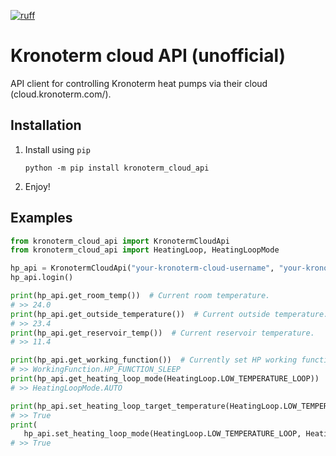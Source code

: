 [![ruff](https://github.com/LeskoIam/kronoterm_cloud_api/actions/workflows/ruff.yml/badge.svg?branch=master)](https://github.com/LeskoIam/kronoterm_cloud_api/actions/workflows/ruff.yml)
# Kronoterm cloud API (unofficial)

API client for controlling Kronoterm heat pumps via their cloud (cloud.kronoterm.com/).

## Installation

1. Install using `pip`
   ```shell
   python -m pip install kronoterm_cloud_api
   ```
2. Enjoy!

## Examples

```python
from kronoterm_cloud_api import KronotermCloudApi
from kronoterm_cloud_api import HeatingLoop, HeatingLoopMode

hp_api = KronotermCloudApi("your-kronoterm-cloud-username", "your-kronoterm-cloud-password")
hp_api.login()

print(hp_api.get_room_temp())  # Current room temperature.
# >> 24.0
print(hp_api.get_outside_temperature())  # Current outside temperature.
# >> 23.4
print(hp_api.get_reservoir_temp())  # Current reservoir temperature.
# >> 11.4

print(hp_api.get_working_function())  # Currently set HP working function
# >> WorkingFunction.HP_FUNCTION_SLEEP
print(hp_api.get_heating_loop_mode(HeatingLoop.LOW_TEMPERATURE_LOOP))  # Get the mode of heating loop.
# >> HeatingLoopMode.AUTO

print(hp_api.set_heating_loop_target_temperature(HeatingLoop.LOW_TEMPERATURE_LOOP, 24))  # Set heating loop temperature.
# >> True
print(
   hp_api.set_heating_loop_mode(HeatingLoop.LOW_TEMPERATURE_LOOP, HeatingLoopMode.AUTO))  # Set the mode of heating loop.
# >> True

```